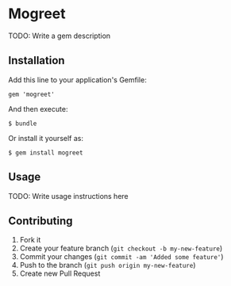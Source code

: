 # Mogreet

TODO: Write a gem description

## Installation

Add this line to your application's Gemfile:

    gem 'mogreet'

And then execute:

    $ bundle

Or install it yourself as:

    $ gem install mogreet

## Usage

TODO: Write usage instructions here

## Contributing

1. Fork it
2. Create your feature branch (`git checkout -b my-new-feature`)
3. Commit your changes (`git commit -am 'Added some feature'`)
4. Push to the branch (`git push origin my-new-feature`)
5. Create new Pull Request
